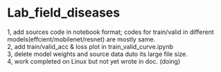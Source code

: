 # Lab_field_diseases
1, add sources code in notebook format; codes for  train/valid  in different models(effcient/mobilenet/resnet) are  mostly same.\
2, add train/valid_acc & loss   plot in train_valid_curve.ipynb \
3, delete model weights and source data duto its large file size.\
4, work completed on Linux but not yet wrote in doc. (doing)
